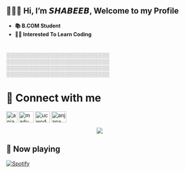 ## 🙋🏼‍♂️ Hi, I’m 𝙎𝙃𝘼𝘽𝙀𝙀𝘽, Welcome to my Profile
- **📚 B.COM Student**
- **🧑‍💻 Interested To Learn Coding**

#
░░░░░░░░░░░░░░░░░░░░░░░░░░░░
░░░░░░░░░░░░░░░░░░░░░░░░░░░░
░░░░░░░░░░░░░░░░░░░░░░░░░░░░
░░░░░░░░░░░░░░░░░░░░░░░░░░░░

# 🔗 Connect with me
<!-- png icons from https://iconscout.com/ -->
<a href="https://telegram.me/shabeebyxx" target="blank"><img align="center" src="https://telegra.ph/file/26d2289b53f2b5f183a49.png" alt="anjana.madu" height="30" width="30" /></a>
<a href="https://instagram.com/shabeebyxx" target="blank"><img align="center" src="https://raw.githubusercontent.com/rahuldkjain/github-profile-readme-generator/master/src/images/icons/Social/instagram.svg" alt="madu_anjana" height="30" width="40" /></a>
<a href="https://www.youtube.com/channel/" target="blank"><img align="center" src="https://raw.githubusercontent.com/rahuldkjain/github-profile-readme-generator/master/src/images/icons/Social/youtube.svg" alt="ucwodpetjnainvid2ussr7va" height="30" width="40" /></a>
<a href="https://fb.com/" target="blank"><img align="center" src="https://raw.githubusercontent.com/rahuldkjain/github-profile-readme-generator/master/src/images/icons/Social/facebook.svg" alt="anjana.madu.54" height="30" width="40" /></a>

<p align="center">
<img src="https://github-readme-stats.vercel.app/api?username=shabeebmdx&theme=highcontrast" align="center">
</p>

## 🎵 Now playing
[![Spotify](https://novatorem.vercel.app/api/spotify)](https://spotify.com/)
